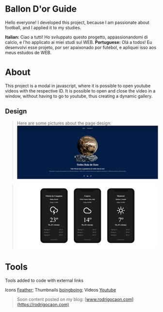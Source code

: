 ﻿# Ballon D'or Guide

  
Hello everyone! I developed this project, because I am passionate about football, and I applied it to my studies.

**Italian:** Ciao a tutti! Ho sviluppato questo progetto, appassionandomi di calcio, e l'ho applicato ai miei studi sul WEB.
**Portuguese:** Olá a todos! Eu desenvolvi esse projeto, por ser apaixonado por futebol, e apliquei isso aos meus estudos de WEB. 


# About

This project is a modal in javascript, where it is possible to open youtube videos with the respective ID. It is possible to open and close the video in a window, without having to go to youtube, thus creating a dynamic gallery.

## Design

>Here are some pictures about the page design:
![Clima app](https://github.com/rcaondev/ballon_dor/blob/main/img/img1.png)

>![Clima app](https://github.com/rcaondev/weather_app/blob/main/preview.png?raw=true)






# Tools

Tools added to code with external links


Icons [Feather](https://feathericons.com);
Thumbnails [boingboing](https://boingboing.net);
Videos [Youtube](https://www.youtube.com)


>Soon content posted on my blog: [www.rodrigocaon.com](https://rodrigocaon.com)
